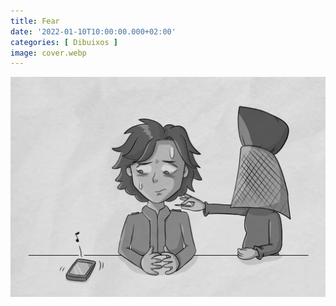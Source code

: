 ```yaml
---
title: Fear
date: '2022-01-10T10:00:00.000+02:00'
categories: [ Dibuixos ]
image: cover.webp
---
```


![](fear_paul_dune.webp "Fear")
